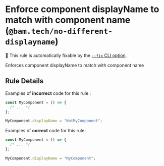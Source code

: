 # Enforce component displayName to match with component name (`@bam.tech/no-different-displayname`)

🔧 This rule is automatically fixable by the [`--fix` CLI option](https://eslint.org/docs/latest/user-guide/command-line-interface#--fix).

<!-- end auto-generated rule header -->

Enforces component displayName to match with component name

## Rule Details

Examples of **incorrect** code for this rule :

```jsx
const MyComponent = () => {
  /* ... */
};

MyComponent.displayName = "NotMyComponent";
```

Examples of **correct** code for this rule:

```jsx
const MyComponent = () => {
  /* ... */
};

MyComponent.displayName = "MyComponent";
```
